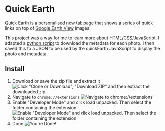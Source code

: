 # Quick Earth

Quick Earth is a personalised new tab page that shows a series of quick links on top of [Google Earth View](https://earthview.withgoogle.com/) images.

This project was a way for me to learn more about HTML/CSS/JavaScript. I adapted a [python script](https://github.com/GeordieR/earthview) to download the metadata for each photo. I then saved this to a JSON to be used by the quickEarth JavaScript to display the photo and metadata.

## Install
1. Download or save the zip file and extract it
![Click "Clone or Download", "Download ZIP" and then extract the downloaded zip.](https://host.grogers.xyz/quickEarth/01-Download3.gif)
2. Navigate to `chrome://extensions`
![Navigate to `chrome://extensions`](https://host.grogers.xyz/quickEarth/02-Extensions3.gif)
3. Enable "Developer Mode" and click load unpacked. Then select the folder containing the extension
![Enable "Developer Mode" and click load unpacked. Then select the folder containing the extension.](https://host.grogers.xyz/quickEarth/03-Unpack3.gif)
4. Done
![You're Done!](https://host.grogers.xyz/quickEarth/04-Final3-1.png)
